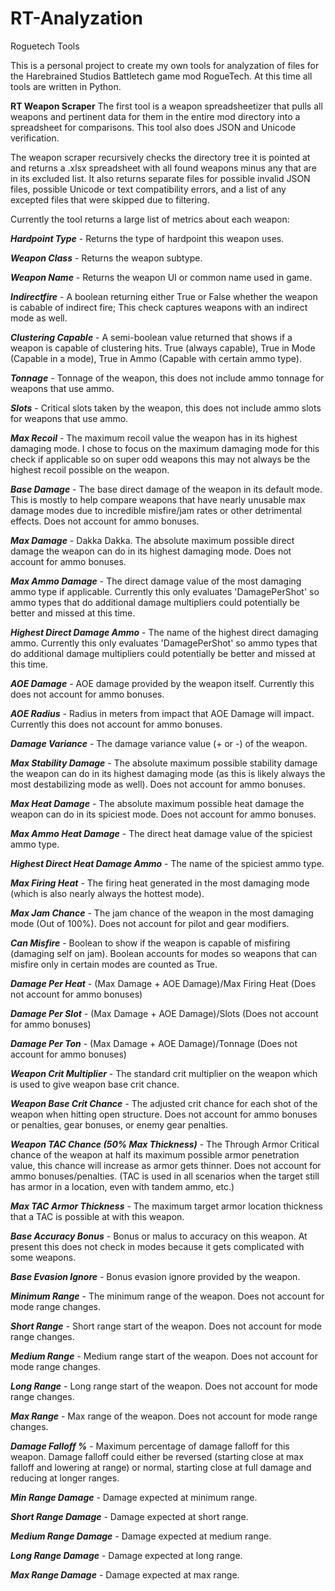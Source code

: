 # RT-Analyzation
Roguetech Tools

This is a personal project to create my own tools for analyzation of files for the Harebrained Studios Battletech game mod RogueTech. At this time all tools are written in Python.

**RT Weapon Scraper**
The first tool is a weapon spreadsheetizer that pulls all weapons and pertinent data for them in the entire mod directory into a spreadsheet for comparisons.
This tool also does JSON and Unicode verification.

The weapon scraper recursively checks the directory tree it is pointed at and returns a .xlsx spreadsheet with all found weapons minus any that are in its excluded list. It also returns separate files for possible invalid JSON files, possible Unicode or text compatibility errors, and a list of any excepted files that were skipped due to filtering.

Currently the tool returns a large list of metrics about each weapon:

_**Hardpoint Type**_ - Returns the type of hardpoint this weapon uses.

_**Weapon Class**_ - Returns the weapon subtype.

_**Weapon Name**_ - Returns the weapon UI or common name used in game.

_**Indirectfire**_ - A boolean returning either True or False whether the weapon is cabable of indirect fire; This check captures weapons with an indirect mode as well.

_**Clustering Capable**_ - A semi-boolean value returned that shows if a weapon is capable of clustering hits. True (always capable), True in Mode (Capable in a mode), True in Ammo (Capable with certain ammo type).

_**Tonnage**_ - Tonnage of the weapon, this does not include ammo tonnage for weapons that use ammo.

_**Slots**_ - Critical slots taken by the weapon, this does not include ammo slots for weapons that use ammo.

_**Max Recoil**_ - The maximum recoil value the weapon has in its highest damaging mode. I chose to focus on the maximum damaging mode for this check if applicable so on super odd weapons this may not always be the highest recoil possible on the weapon.

_**Base Damage**_ - The base direct damage of the weapon in its default mode. This is mostly to help compare weapons that have nearly unusable max damage modes due to incredible misfire/jam rates or other detrimental effects. Does not account for ammo bonuses.

_**Max Damage**_ - Dakka Dakka. The absolute maximum possible direct damage the weapon can do in its highest damaging mode. Does not account for ammo bonuses.

_**Max Ammo Damage**_ - The direct damage value of the most damaging ammo type if applicable. Currently this only evaluates 'DamagePerShot' so ammo types that do additional damage multipliers could potentially be better and missed at this time.

_**Highest Direct Damage Ammo**_ - The name of the highest direct damaging ammo. Currently this only evaluates 'DamagePerShot' so ammo types that do additional damage multipliers could potentially be better and missed at this time.

_**AOE Damage**_ - AOE damage provided by the weapon itself. Currently this does not account for ammo bonuses.

_**AOE Radius**_ - Radius in meters from impact that AOE Damage will impact. Currently this does not account for ammo bonuses.

_**Damage Variance**_ - The damage variance value (+ or -) of the weapon.

_**Max Stability Damage**_ - The absolute maximum possible stability damage the weapon can do in its highest damaging mode (as this is likely always the most destabilizing mode as well). Does not account for ammo bonuses.

_**Max Heat Damage**_ - The absolute maximum possible heat damage the weapon can do in its spiciest mode. Does not account for ammo bonuses.

_**Max Ammo Heat Damage**_ - The direct heat damage value of the spiciest ammo type.

_**Highest Direct Heat Damage Ammo**_ - The name of the spiciest ammo type.

_**Max Firing Heat**_ - The firing heat generated in the most damaging mode (which is also nearly always the hottest mode).

_**Max Jam Chance**_ - The jam chance of the weapon in the most damaging mode (Out of 100%). Does not account for pilot and gear modifiers.

_**Can Misfire**_ - Boolean to show if the weapon is capable of misfiring (damaging self on jam). Boolean accounts for modes so weapons that can misfire only in certain modes are counted as True.

_**Damage Per Heat**_ - (Max Damage + AOE Damage)/Max Firing Heat (Does not account for ammo bonuses)

_**Damage Per Slot**_ - (Max Damage + AOE Damage)/Slots (Does not account for ammo bonuses)

_**Damage Per Ton**_ - (Max Damage + AOE Damage)/Tonnage (Does not account for ammo bonuses)

_**Weapon Crit Multiplier**_ - The standard crit multiplier on the weapon which is used to give weapon base crit chance.

_**Weapon Base Crit Chance**_ - The adjusted crit chance for each shot of the weapon when hitting open structure. Does not account for ammo bonuses or penalties, gear bonuses, or enemy gear penalties.

_**Weapon TAC Chance (50% Max Thickness)**_ - The Through Armor Critical chance of the weapon at half its maximum possible armor penetration value, this chance will increase as armor gets thinner. Does not account for ammo bonuses/penalties. (TAC is used in all scenarios when the target still has armor in a location, even with tandem ammo, etc.) 

_**Max TAC Armor Thickness**_ - The maximum target armor location thickness that a TAC is possible at with this weapon.

_**Base Accuracy Bonus**_ - Bonus or malus to accuracy on this weapon. At present this does not check in modes because it gets complicated with some weapons.

_**Base Evasion Ignore**_ - Bonus evasion ignore provided by the weapon.

_**Minimum Range**_ - The minimum range of the weapon. Does not account for mode range changes.

_**Short Range**_ - Short range start of the weapon. Does not account for mode range changes.

_**Medium Range**_ - Medium range start of the weapon. Does not account for mode range changes.

_**Long Range**_ - Long range start of the weapon. Does not account for mode range changes.

_**Max Range**_ - Max range of the weapon. Does not account for mode range changes.

_**Damage Falloff %**_ - Maximum percentage of damage falloff for this weapon. Damage falloff could either be reversed (starting close at max falloff and lowering at range) or normal, starting close at full damage and reducing at longer ranges.

_**Min Range Damage**_ - Damage expected at minimum range.

_**Short Range Damage**_ - Damage expected at short range.

_**Medium Range Damage**_ - Damage expected at medium range.

_**Long Range Damage**_ - Damage expected at long range.

_**Max Range Damage**_ - Damage expected at max range.
